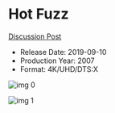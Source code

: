 # Hot Fuzz

[Discussion Post](https://www.avsforum.com/threads/bass-eq-for-filtered-movies.2995212/post-58526692)

* Release Date: 2019-09-10
* Production Year: 2007
* Format: 4K/UHD/DTS:X

![img 0](https://i.imgur.com/DjAR8JF.jpg)

![img 1](https://i.imgur.com/a4t4xwC.png)

